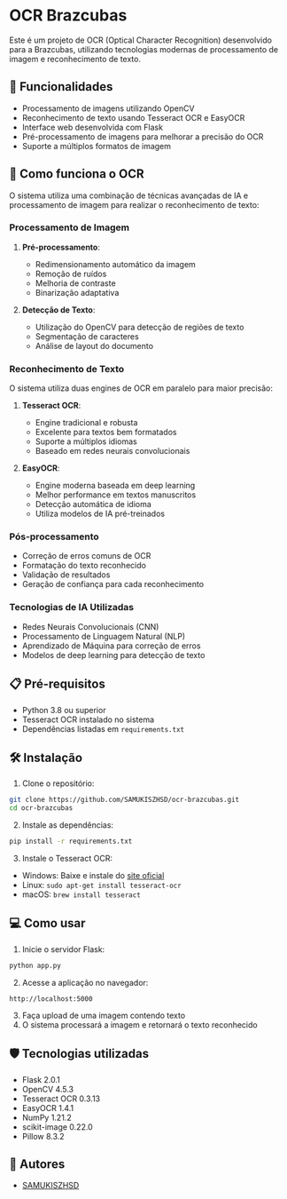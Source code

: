 # OCR Brazcubas

Este é um projeto de OCR (Optical Character Recognition) desenvolvido para a Brazcubas, utilizando tecnologias modernas de processamento de imagem e reconhecimento de texto.

## 🚀 Funcionalidades

- Processamento de imagens utilizando OpenCV
- Reconhecimento de texto usando Tesseract OCR e EasyOCR
- Interface web desenvolvida com Flask
- Pré-processamento de imagens para melhorar a precisão do OCR
- Suporte a múltiplos formatos de imagem

## 🤖 Como funciona o OCR

O sistema utiliza uma combinação de técnicas avançadas de IA e processamento de imagem para realizar o reconhecimento de texto:

### Processamento de Imagem
1. **Pré-processamento**:
   - Redimensionamento automático da imagem
   - Remoção de ruídos
   - Melhoria de contraste
   - Binarização adaptativa

2. **Detecção de Texto**:
   - Utilização do OpenCV para detecção de regiões de texto
   - Segmentação de caracteres
   - Análise de layout do documento

### Reconhecimento de Texto
O sistema utiliza duas engines de OCR em paralelo para maior precisão:

1. **Tesseract OCR**:
   - Engine tradicional e robusta
   - Excelente para textos bem formatados
   - Suporte a múltiplos idiomas
   - Baseado em redes neurais convolucionais

2. **EasyOCR**:
   - Engine moderna baseada em deep learning
   - Melhor performance em textos manuscritos
   - Detecção automática de idioma
   - Utiliza modelos de IA pré-treinados

### Pós-processamento
- Correção de erros comuns de OCR
- Formatação do texto reconhecido
- Validação de resultados
- Geração de confiança para cada reconhecimento

### Tecnologias de IA Utilizadas
- Redes Neurais Convolucionais (CNN)
- Processamento de Linguagem Natural (NLP)
- Aprendizado de Máquina para correção de erros
- Modelos de deep learning para detecção de texto

## 📋 Pré-requisitos

- Python 3.8 ou superior
- Tesseract OCR instalado no sistema
- Dependências listadas em `requirements.txt`

## 🛠️ Instalação

1. Clone o repositório:
```bash
git clone https://github.com/SAMUKISZHSD/ocr-brazcubas.git
cd ocr-brazcubas
```

2. Instale as dependências:
```bash
pip install -r requirements.txt
```

3. Instale o Tesseract OCR:
- Windows: Baixe e instale do [site oficial](https://github.com/UB-Mannheim/tesseract/wiki)
- Linux: `sudo apt-get install tesseract-ocr`
- macOS: `brew install tesseract`

## 💻 Como usar

1. Inicie o servidor Flask:
```bash
python app.py
```

2. Acesse a aplicação no navegador:
```
http://localhost:5000
```

3. Faça upload de uma imagem contendo texto
4. O sistema processará a imagem e retornará o texto reconhecido

## 🛡️ Tecnologias utilizadas

- Flask 2.0.1
- OpenCV 4.5.3
- Tesseract OCR 0.3.13
- EasyOCR 1.4.1
- NumPy 1.21.2
- scikit-image 0.22.0
- Pillow 8.3.2

## 👥 Autores

- [SAMUKISZHSD](https://github.com/SAMUKISZHSD)
